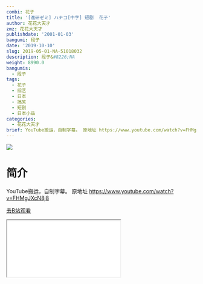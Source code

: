 ```yaml
---
combi: 花子
title: '[進研ゼミ] ハナコ[中字] 短剧  花子'
author: 花花大天才
zmz: 花花大天才
publishdate: '2001-01-03'
bangumi: 段子
date: '2019-10-10'
slug: 2019-05-01-NA-51018032
description: 段子&#8226;NA
weight: 8990.0
bangumis:
  - 段子
tags:
  - 花子
  - 综艺
  - 日本
  - 搞笑
  - 短剧
  - 日本小品
categories:
  - 花花大天才
brief: YouTube搬运，自制字幕。 原地址 https://www.youtube.com/watch?v=FHMgJXcN8j8
---
```

![](https://raw.githubusercontent.com/tcgriffith/owaraisite/master/static/tmpimg/5c9b6908dd97862afda8a49f828101875c3f25f8.jpg.480.jpg)
# 简介  
YouTube搬运，自制字幕。
原地址  https://www.youtube.com/watch?v=FHMgJXcN8j8  

[去B站观看](https://www.bilibili.com/video/av51018032/)
<div class ="resp-container"><iframe class="testiframe" src="//player.bilibili.com/player.html?aid=51018032"", scrolling="no", allowfullscreen="true" > </iframe></div> 
